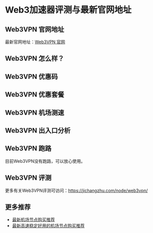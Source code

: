 # Web3加速器评测与最新官网地址

## Web3VPN 官网地址
最新官网地址：[Web3VPN 官网](https://jd123.affxc.com/web3vpn/)

## Web3VPN 怎么样？


## Web3VPN 优惠码


## Web3VPN 优惠套餐


## Web3VPN 机场测速


## Web3VPN 出入口分析


## Web3VPN 跑路
目前Web3VPN没有跑路，可以放心使用。

## Web3VPN 评测
更多有关Web3VPN评测可访问：https://jichangzhu.com/node/web3vpn/

## 更多推荐
 - [最新机场节点购买推荐](https://github.com/jiedian123com)
 - [最新高速稳定好用的机场节点购买推荐](https://www.jiedian123.com/?utm_source=github&utm_medium=jiedian123com-details)
